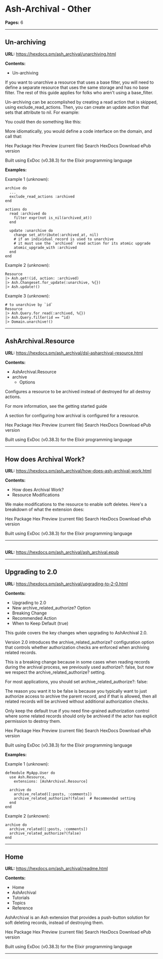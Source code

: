 # Ash-Archival - Other

**Pages:** 6

---

## Un-archiving

**URL:** https://hexdocs.pm/ash_archival/unarchiving.html

**Contents:**
- Un-archiving

If you want to unarchive a resource that uses a base filter, you will need to define a separate resource that uses the same storage and has no base filter. The rest of this guide applies for folks who aren't using a base_filter.

Un-archiving can be accomplished by creating a read action that is skipped, using exclude_read_actions. Then, you can create an update action that sets that attribute to nil. For example:

You could then do something like this:

More idiomatically, you would define a code interface on the domain, and call that:

Hex Package Hex Preview (current file) Search HexDocs Download ePub version

Built using ExDoc (v0.38.3) for the Elixir programming language

**Examples:**

Example 1 (unknown):
```unknown
archive do
  ...
  exclude_read_actions :archived
end

actions do
  read :archived do
    filter expr(not is_nil(archived_at))
  end

  update :unarchive do
    change set_attribute(:archived_at, nil)
    # if an individual record is used to unarchive
    # it must use the `archived` read action for its atomic upgrade
    atomic_upgrade_with :archived
  end
end
```

Example 2 (unknown):
```unknown
Resource
|> Ash.get!(id, action: :archived)
|> Ash.Changeset.for_update(:unarchive, %{})
|> Ash.update!()
```

Example 3 (unknown):
```unknown
# to unarchive by `id`
Resource
|> Ash.Query.for_read(:archived, %{})
|> Ash.Query.filter(id == ^id)
|> Domain.unarchive!()
```

---

## AshArchival.Resource

**URL:** https://hexdocs.pm/ash_archival/dsl-asharchival-resource.html

**Contents:**
- AshArchival.Resource
- archive
  - Options

Configures a resource to be archived instead of destroyed for all destroy actions.

For more information, see the getting started guide

A section for configuring how archival is configured for a resource.

Hex Package Hex Preview (current file) Search HexDocs Download ePub version

Built using ExDoc (v0.38.3) for the Elixir programming language

---

## How does Archival Work?

**URL:** https://hexdocs.pm/ash_archival/how-does-ash-archival-work.html

**Contents:**
- How does Archival Work?
- Resource Modifications

We make modifications to the resource to enable soft deletes. Here's a breakdown of what the extension does:

Hex Package Hex Preview (current file) Search HexDocs Download ePub version

Built using ExDoc (v0.38.3) for the Elixir programming language

---

## 

**URL:** https://hexdocs.pm/ash_archival/ash_archival.epub

---

## Upgrading to 2.0

**URL:** https://hexdocs.pm/ash_archival/upgrading-to-2-0.html

**Contents:**
- Upgrading to 2.0
- New archive_related_authorize? Option
- Breaking Change
- Recommended Action
- When to Keep Default (true)

This guide covers the key changes when upgrading to AshArchival 2.0.

Version 2.0 introduces the archive_related_authorize? configuration option that controls whether authorization checks are enforced when archiving related records.

This is a breaking change because in some cases when reading records during the archival process, we previously used authorize?: false, but now we respect the archive_related_authorize? setting.

For most applications, you should set archive_related_authorize?: false:

The reason you want it to be false is because you typically want to just authorize access to archive the parent record, and if that is allowed, then all related records will be archived without additional authorization checks.

Only keep the default true if you need fine-grained authorization control where some related records should only be archived if the actor has explicit permission to destroy them.

Hex Package Hex Preview (current file) Search HexDocs Download ePub version

Built using ExDoc (v0.38.3) for the Elixir programming language

**Examples:**

Example 1 (unknown):
```unknown
defmodule MyApp.User do
  use Ash.Resource,
    extensions: [AshArchival.Resource]

  archive do
    archive_related([:posts, :comments])
    archive_related_authorize?(false)  # Recommended setting
  end
end
```

Example 2 (unknown):
```unknown
archive do
  archive_related([:posts, :comments])
  archive_related_authorize?(false)
end
```

---

## Home

**URL:** https://hexdocs.pm/ash_archival/readme.html

**Contents:**
- Home
- AshArchival
- Tutorials
- Topics
- Reference

AshArchival is an Ash extension that provides a push-button solution for soft deleting records, instead of destroying them.

Hex Package Hex Preview (current file) Search HexDocs Download ePub version

Built using ExDoc (v0.38.3) for the Elixir programming language

---
